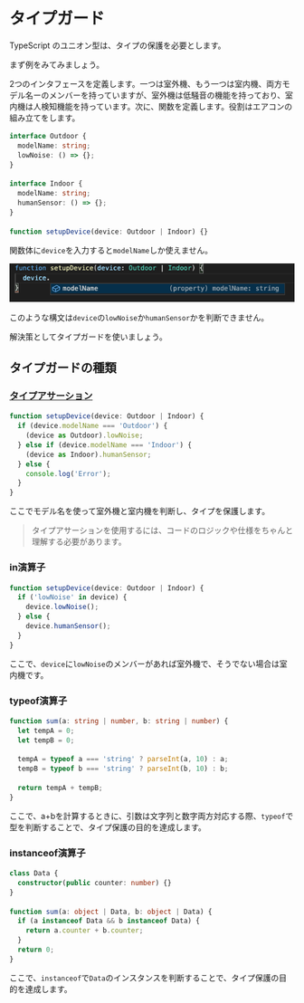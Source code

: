 # タイプガード

TypeScript のユニオン型は、タイプの保護を必要とします。

まず例をみてみましょう。

2つのインタフェースを定義します。一つは室外機、もう一つは室内機、両方モデル名ーのメンバーを持っていますが、室外機は低騒音の機能を持っており、室内機は人検知機能を持っています。次に、関数を定義します。役割はエアコンの組み立てをします。

```typescript
interface Outdoor {
  modelName: string;
  lowNoise: () => {};
}

interface Indoor {
  modelName: string;
  humanSensor: () => {};
}

function setupDevice(device: Outdoor | Indoor) {}
```

関数体に`device`を入力すると`modelName`しか使えません。

![01](./img/01.png)

このような構文は`device`の`lowNoise`か`humanSensor`かを判断できません。

解決策としてタイプガードを使いましょう。

## タイプガードの種類

### [タイプアサーション](https://www.typescriptlang.org/docs/handbook/basic-types.html#type-assertions)

```typescript
function setupDevice(device: Outdoor | Indoor) {
  if (device.modelName === 'Outdoor') {
    (device as Outdoor).lowNoise;
  } else if (device.modelName === 'Indoor') {
    (device as Indoor).humanSensor;
  } else {
    console.log('Error');
  }
}
```

ここでモデル名を使って室外機と室内機を判断し、タイプを保護します。
>タイプアサーションを使用するには、コードのロジックや仕様をちゃんと理解する必要があります。

### in演算子

```typescript
function setupDevice(device: Outdoor | Indoor) {
  if ('lowNoise' in device) {
    device.lowNoise();
  } else {
    device.humanSensor();
  }
}
```

ここで、`device`に`lowNoise`のメンバーがあれば室外機で、そうでない場合は室内機です。

### typeof演算子

```typescript
function sum(a: string | number, b: string | number) {
  let tempA = 0;
  let tempB = 0;

  tempA = typeof a === 'string' ? parseInt(a, 10) : a;
  tempB = typeof b === 'string' ? parseInt(b, 10) : b;

  return tempA + tempB;
}
```

ここで、a+bを計算するときに、引数は文字列と数字両方対応する際、`typeof`で型を判断することで、タイプ保護の目的を達成します。

### instanceof演算子

```typescript
class Data {
  constructor(public counter: number) {}
}

function sum(a: object | Data, b: object | Data) {
  if (a instanceof Data && b instanceof Data) {
    return a.counter + b.counter;
  }
  return 0;
}
```

ここで、`instanceof`で`Data`のインスタンスを判断することで、タイプ保護の目的を達成します。
